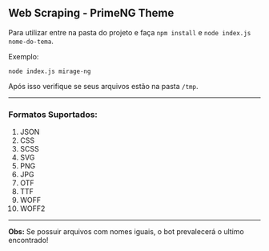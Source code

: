 <h2>Web Scraping - PrimeNG Theme</h2>

Para utilizar entre na pasta do projeto e faça ``npm install`` e ``node index.js nome-do-tema``.

Exemplo:

```
node index.js mirage-ng 
```


Após isso verifique se seus arquivos estão na pasta ``/tmp``.

---

<h3>Formatos Suportados:</h3>
<ol>
    <li> JSON </li>
    <li> CSS </li>
    <li> SCSS </li>
    <li> SVG </li>
    <li> PNG </li>
    <li> JPG </li>
    <li> OTF </li>
    <li> TTF </li>
    <li> WOFF </li>
    <li> WOFF2 </li>
</ol>

-----

<b>Obs:</b> Se possuir arquivos com nomes iguais, o bot prevalecerá o ultimo encontrado!
